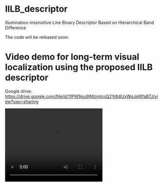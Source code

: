 # IILB_descriptor
Illumination-insensitive Line Binary Descriptor Based on Hierarchical Band Difference

The code will be released soon.


# Video demo for long-term visual localization using the proposed IILB descriptor
Google drive: https://drive.google.com/file/d/11PW9qu9IMzmlcoQ2Ydt4UxWqJpWfaB7J/view?usp=sharing

<video width="320" height="240" controls>
    <source src="[movie.mp4](https://drive.google.com/file/d/11PW9qu9IMzmlcoQ2Ydt4UxWqJpWfaB7J/view)" type="video/mp4">
</video>
